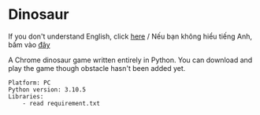 # Dinosaur

If you don't understand English, click [here](README-vn.md) / Nếu bạn không hiểu tiếng Anh, bấm vào [đây](README-vn.md)

A Chrome dinosaur game written entirely in Python. You can download and play the game though obstacle hasn't been added yet.

```
Platform: PC
Python version: 3.10.5
Libraries:
    - read requirement.txt
```